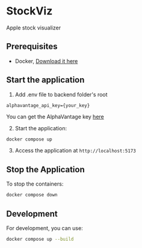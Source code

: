 # StockViz
Apple stock visualizer

## Prerequisites

- Docker, [Download it here](https://docs.docker.com/get-started/get-docker/)

## Start the application

1. Add .env file to backend folder's root
```
alphavantage_api_key={your_key}
```
You can get the AlphaVantage key [here](https://www.alphavantage.co/support/#api-key)

2. Start the application:
```bash
docker compose up
```

3. Access the application at `http://localhost:5173`

## Stop the Application

To stop the containers:
```bash
docker compose down
```

## Development

For development, you can use:
```bash
docker compose up --build
```